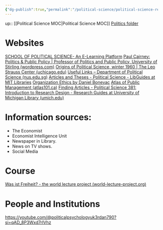 ```yaml
---
{"dg-publish":true,"permalink":"/political-science/political-science-resources/"}
---
```


up:: [[Political Science MOC\|Political Science MOC]]
[Politics folder](file:///C:/Users/User/OneDrive%20-%20Universiti%20Kebangsaan%20Malaysia/01%20UKM/Academic/Political%20Science)
# Websites

[SCHOOL OF POLITICAL SCIENCE- An E-Learning Platform](https://schoolofpoliticalscience.com/)
[Paul Cairney: Politics & Public Policy | Professor of Politics and Public Policy, University of Stirling (wordpress.com)](https://paulcairney.wordpress.com/)
[Origins of Political Science, winter 1960 | The Leo Strauss Center (uchicago.edu)](https://leostrausscenter.uchicago.edu/origins-of-political-science-winter-1960/)
[Useful Links – Department of Political Science (nus.edu.sg)](https://fass.nus.edu.sg/pol/useful-links-undergraduate/)
[Articles and Theses - Political Science - LibGuides at MIT Libraries](https://libguides.mit.edu/polisci/home)
[Organization Ethics by Daniel Bonevac](https://www.youtube.com/playlist?list=PLzWd5Ny3vW3RsGz5Sf8hPR1m8F3B_JnwH)
[Atlas of Public Management (atlas101.ca)](http://www.atlas101.ca/pm/)
[Finding Articles - Political Science 381: Introduction to Research Design - Research Guides at University of Michigan Library (umich.edu)](https://guides.lib.umich.edu/c.php?g=283048&p=1885863)
# Information sources:
- The Economist
- Economist Intelligence Unit
- Newspaper in Library.
- News on TV shows.
- Social Media

# Course
[Was ist Freiheit? - the world lecture project (world-lecture-project.org)](https://world-lecture-project.org/topics/3742CD56-931A-4A2C-B613-904EB9BFB9E0/)

# People and Institutions

https://youtube.com/@politicalpsychologyuk3rdan790?si=qAD_8P3Wxd7rIVhz